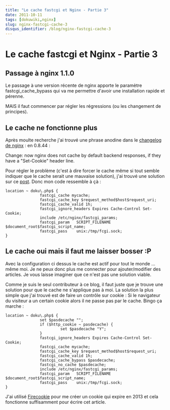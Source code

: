 ```yaml
---
title: "Le cache fastcgi et Nginx - Partie 3"
date: 2011-10-11
tags: [dokuwiki,nginx]
slug: nginx-fastcgi-cache-3
disqus_identifier: /blog/nginx-fastcgi-cache-3
---
```

# Le cache fastcgi et Nginx - Partie 3

## Passage à nginx 1.1.0
Le passage à une version récente de nginx apporte le paramètre fastcgi_cache_bypass qui va me permettre d'avoir une installation rapide et pérenne.

MAIS il faut commencer par régler les régressions (ou les changement de principes).

## Le cache ne fonctionne plus

Après moulte recherche j'ai trouvé une phrase anodine dans le [changelog de nginx](http://nginx.org/en/CHANGES) : en 0.8.44 :

Change: now nginx does not cache by default backend responses, if they have a "Set-Cookie" header line.

Pour régler le problème (c'est à dire forcer le cache même si tout semble indiquer que le cache serait une mauvaise solution), j'ai trouvé une solution sur ce [post](http://forum.nginx.org/read.php?2,121511). Donc mon code ressemble à çà :

```nginx
location ~ doku\.php$ {
               fastcgi_cache mycache;
               fastcgi_cache_key $request_method$host$request_uri;
               fastcgi_cache_valid 1h;
               fastcgi_ignore_headers Expires Cache-Control Set-Cookie;
               include /etc/nginx/fastcgi_params;
               fastcgi_param   SCRIPT_FILENAME  $document_root$fastcgi_script_name;
               fastcgi_pass    unix:/tmp/fcgi.sock;
}
```

## Le cache oui mais il faut me laisser bosser :P

Avec la configuration ci dessus le cache est actif pour tout le monde ... même moi. Je ne peux donc plus me connecter pour ajouter/modifier des articles. Je vous laisse imaginer que ce n'est pas une solution viable.

Comme je suis le seul contributeur à ce blog, il faut juste que je trouve une solution pour que le cache ne s'applique pas à moi. La solution la plus simple que j'ai trouvé est de faire un contrôle sur cookie : Si le navigateur du visiteur a un certain cookie alors il ne passe pas par le cache. Bingo ça marche :

```nginx
location ~ doku\.php$ {
               set $pasdecache "";
               if ($http_cookie ~ pasdecache) {
                        set $pasdecache "Y";
               }
               fastcgi_ignore_headers Expires Cache-Control Set-Cookie;
               fastcgi_cache mycache;
               fastcgi_cache_key $request_method$host$request_uri;
               fastcgi_cache_valid 1h;
               fastcgi_cache_bypass $pasdecache;
               fastcgi_no_cache $pasdecache;
               include /etc/nginx/fastcgi_params;
               fastcgi_param   SCRIPT_FILENAME  $document_root$fastcgi_script_name;
               fastcgi_pass    unix:/tmp/fcgi.sock;
}
```
J'ai utilisé [Firecookie](https://addons.mozilla.org/fr/firefox/addon/firecookie/) pour me créer un cookie qui expire en 2013 et cela fonctionne suffisamment pour écrire cet article.


